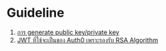 # Guideline

1. [การ generate public key/private key](how_to_generate_keypairs.md)  
2. [JWT ที่ใช้จะเป็นของ Auth0 เพราะรองรับ RSA Algorithm](https://github.com/auth0/java-jwt)
